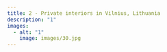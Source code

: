 ```yaml
---
title: 2 - Private interiors in Vilnius, Lithuania
description: "1"
images:
  - alt: "1"
    image: images/30.jpg
---
```

